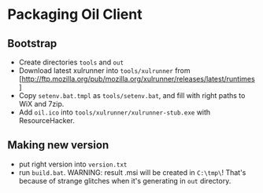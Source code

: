 # Packaging Oil Client

## Bootstrap

* Create directories `tools` and `out`
* Download latest xulrunner into `tools/xulrunner` from [http://ftp.mozilla.org/pub/mozilla.org/xulrunner/releases/latest/runtimes]
* Copy `setenv.bat.tmpl` as `tools/setenv.bat`, and fill with right paths to WiX and 7zip.
* Add `oil.ico` into `tools/xulrunner/xulrunner-stub.exe` with ResourceHacker.

## Making new version

* put right version into `version.txt`
* run `build.bat`. WARNING: result .msi will be created in `C:\tmp\`! That's because of strange glitches when it's generating in `out` directory.
